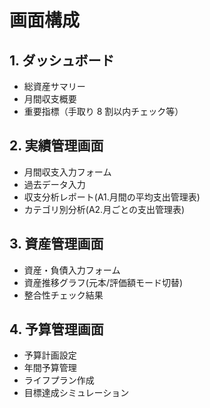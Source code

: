 # 画面構成

## 1. ダッシュボード

- 総資産サマリー
- 月間収支概要
- 重要指標（手取り 8 割以内チェック等）

## 2. 実績管理画面

- 月間収支入力フォーム
- 過去データ入力
- 収支分析レポート(A1.月間の平均支出管理表)
- カテゴリ別分析(A2.月ごとの支出管理表)

## 3. 資産管理画面

- 資産・負債入力フォーム
- 資産推移グラフ(元本/評価額モード切替)
- 整合性チェック結果

## 4. 予算管理画面

- 予算計画設定
- 年間予算管理
- ライフプラン作成
- 目標達成シミュレーション
